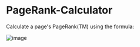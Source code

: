 # PageRank-Calculator
Calculate a page's PageRank(TM) using the formula:

![image](https://github.com/Viren070/PageRank-Calculator/assets/71220264/adb0c16a-c506-45f2-aa80-589eae4fe92d)

